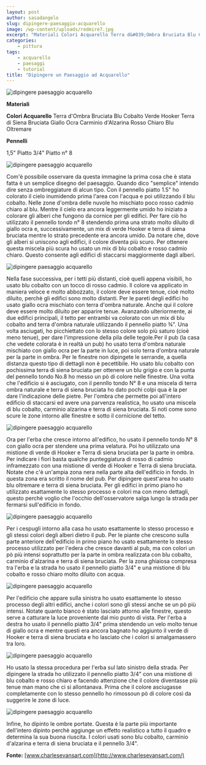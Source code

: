 ```yaml
---
layout: post
author: sasadangelo
slug: dipingere-paesaggio-acquarello
image: /wp-content/uploads/redmire7.jpg
excerpt: "Materiali Colori Acquarello Terra d&#039;Ombra Bruciata Blu Cobalto Verde Hooker Terra di Siena Bruciata Giallo Ocra Carminio d&#039;Alzarina Rosso Chiaro Blu"
categories:
    - pittura
tags:
    - acquarello
    - paesaggi
    - tutorial
title: "Dipingere un Paesaggio ad Acquarello"
---
```


![dipingere paesaggio acquarello](/wp-content/uploads/redmire7.jpg "dipingere paesaggio acquarello")

**Materiali**

**Colori Acquarello** Terra d'Ombra Bruciata Blu Cobalto Verde Hooker Terra di Siena Bruciata Giallo Ocra Carminio d'Alzarina Rosso Chiaro Blu Oltremare

**Pennelli**

1,5" Piatto 3/4" Piatto n° 8

![dipingere paesaggio acquarello](/wp-content/uploads/redmire1x300.jpg "dipingere paesaggio acquarello")

Com'è possibile osservare da questa immagine la prima cosa che è stata fatta è un semplice disegno del paesaggio. Quando dico "semplice" intendo dire senza ombreggiature di alcun tipo. Con il pennello piatto 1.5" ho colorato il cielo inumidendo prima l'area con l'acqua e poi utilizzando il blu cobalto. Nelle zone d'ombra delle nuvole ho mischiato poco rosso cadmio chiaro al blu. Mentre il cielo era ancora leggermente umido ho iniziato a colorare gli alberi che fungono da cornice per gli edifici. Per fare ciò ho utilizzato il pennello tondo n° 8 stendendo prima una strato molto diluito di giallo ocra e, successivamente, un mix di verde Hooker e terra di siena bruciata mentre lo strato precedente era ancora umido. Da notare che, dove gli alberi si uniscono agli edifici, il colore diventa più scuro. Per ottenere questa miscela più scura ho usato un mix di blu cobalto e rosso cadmio chiaro. Questo consente agli edifici di staccarsi maggiormente dagli alberi.

![dipingere paesaggio acquarello](/wp-content/uploads/redmire2.jpg "dipingere paesaggio acquarello")

Nella fase successiva, per i tetti più distanti, cioè quelli appena visibili, ho usato blu cobalto con un tocco di rosso cadmio. Il colore va applicato in maniera veloce e molto abbozzato, il colore deve essere tenue, cioè molto diluito, perchè gli edifici sono molto distanti. Per le pareti degli edifici ho usato giallo ocra mischiato con terra d'ombra naturale. Anche qui il colore deve essere molto diluito per apparire tenue. Avanzando ulteriormente, ai due edifici principali, il tetto per entrambi va colorato con un mix di blu cobalto and terra d'ombra naturale utilizzando il pennello piatto ¾". Una volta asciugati, ho picchiettato con lo stesso colore solo più saturo (cioè meno tenue), per dare l'impressione della pila delle tegole.Per il pub (la casa che vedete colorata è in realtà un pub) ho usato terra d'ombra naturale mischiato con giallo ocra per la parte in luce, poi solo terra d'ombra naturale per la parte in ombra. Per le finestre non dipingete le serrande, a quella distanza questo tipo di dettagli non è pecettibile. Ho usato blu cobalto con pochissima terra di siena bruciata per ottenere un blu grigio e con la punta del pennello tondo No.8 ho messo un pò di colore nelle finestre. Una volta che l'edificio si è asciugato, con il pennllo tondo N° 8 e una miscela di terra ombra naturale e terra di siena bruciata ho dato pochi colpi qua è la per dare l'indicazione delle pietre. Per l'ombra che permette poi all'intero edificio di staccarsi ed avere una parvenza realistica, ho usato una miscela di blu cobalto, carminio alzarina e terra di siena bruciata. Si noti come sono scure le zone intorno alle finestre e sotto il cornicione del tetto.

![dipingere paesaggio acquarello](/wp-content/uploads/redmire3.jpg "dipingere paesaggio acquarello")

Ora per l'erba che cresce intorno all'edifico, ho usato il pennello tondo N° 8 con giallo ocra per stendere una prima velatura. Poi ho utilizzato una mistione di verde di Hooker e Terra di siena bruciata per la parte in ombra. Per indicare i fiori basta qualche punteggiatura di rosso di cadmio inframezzato con una mistione di verde di Hooker e Terra di siena bruciata. Notate che c'è un'ampia zona nera nella parte alta dell'edificio in fondo. In questa zona era scritto il nome del pub. Per dipingere quest'area ho usato blu oltremare e terra di siena bruciata. Per gli edifici in primo piano ho utilizzato esattamente lo stesso processo e colori ma con meno dettagli, questo perchè voglio che l'occhio dell'osservatore salga lungo la strada per fermarsi sull'edificio in fondo.

![dipingere paesaggio acquarello](/wp-content/uploads/redmire4.jpg "dipingere paesaggio acquarello")

Per i cespugli intorno alla casa ho usato esattamente lo stesso processo e gli stessi colori degli alberi dietro il pub. Per le piante che crescono sulla parte anteriore dell'edificio in primo piano ho usato esattamente lo stesso processo utilizzato per l'edera che cresce davanti al pub, ma con colori un pò più intensi soprattutto per la parte in ombra realizzata con blu cobalto, carminio d'alzarina e terra di siena bruciata. Per la zona ghiaiosa compresa tra l'erba e la strada ho usato il pennello piatto 3/4" e una mistione di blu cobalto e rosso chiaro molto diluito con acqua.

![dipingere paesaggio acquarello](/wp-content/uploads/redmire5.jpg "dipingere paesaggio acquarello")

Per l'edificio che appare sulla sinistra ho usato esattamente lo stesso processo degli altri edifici, anche i colori sono gli stessi anche se un pò più intensi. Notate quanto bianco è stato lasciato attorno alle finestre, questo serve a catturare la luce proveniente dal mio punto di vista. Per l'erba a destra ho usato il pennello piatto 3/4" prima stendendo un velo molto tenue di giallo ocra e mentre questi era ancora bagnato ho aggiunto il verde di Hooker e terra di siena bruciata e ho lasciato che i colori si amalgamassero tra loro.

![dipingere paesaggio acquarello](/wp-content/uploads/redmire6.jpg "dipingere paesaggio acquarello")

Ho usato la stessa procedura per l'erba sul lato sinistro della strada. Per dipingere la strada ho utilizzato il pennello piatto 3/4" con una mistione di blu cobalto e rosso chiaro e facendo attenzione che il colore diventasse più tenue man mano che ci si allontanava. Prima che il colore asciugasse completamente con lo stesso pennello ho rimossoun pò di colore così da suggerire le zone di luce.

![dipingere paesaggio acquarello](/wp-content/uploads/redmire7.jpg "dipingere paesaggio acquarello")

Infine, ho dipinto le ombre portate. Questa è la parte più importante dell'intero dipinto perchè aggiunge un effetto realistico a tutto il quadro e determina la sua buona riuscita. I colori usati sono blu cobalto, carminio d'alzarina e terra di siena bruciata e il pennello 3/4".

**Fonte:** [www.charlesevansart.com](http://www.charlesevansart.com/)
